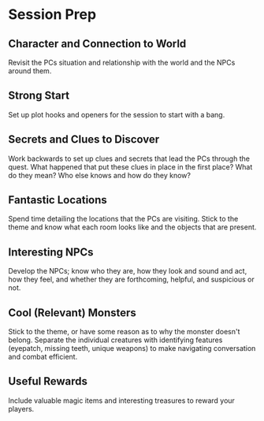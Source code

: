 # Session Prep

## Character and Connection to World
Revisit the PCs situation and relationship with the world and the NPCs around them.

## Strong Start
Set up plot hooks and openers for the session to start with a bang.

## Secrets and Clues to Discover
Work backwards to set up clues and secrets that lead the PCs through the quest. What happened that put these clues in place in the first place? What do they mean? Who else knows and how do they know?

## Fantastic Locations
Spend time detailing the locations that the PCs are visiting. Stick to the theme and know what each room looks like and the objects that are present.

## Interesting NPCs
Develop the NPCs; know who they are, how they look and sound and act, how they feel, and whether they are forthcoming, helpful, and suspicious or not.

## Cool (Relevant) Monsters
Stick to the theme, or have some reason as to why the monster doesn't belong. Separate the individual creatures with identifying features (eyepatch, missing teeth, unique weapons) to make navigating conversation and combat efficient.

## Useful Rewards
Include valuable magic items and interesting treasures to reward your players.
